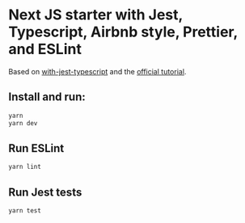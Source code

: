 # Next JS starter with Jest, Typescript, Airbnb style, Prettier, and ESLint

Based on [with-jest-typescript](https://github.com/zeit/next.js/tree/canary/examples/with-jest-typescript)
and the [official tutorial](https://nextjs.org/learn/basics/getting-started).

## Install and run:

```bash
yarn
yarn dev
```

## Run ESLint

```bash
yarn lint
```
## Run Jest tests

```bash
yarn test
```
